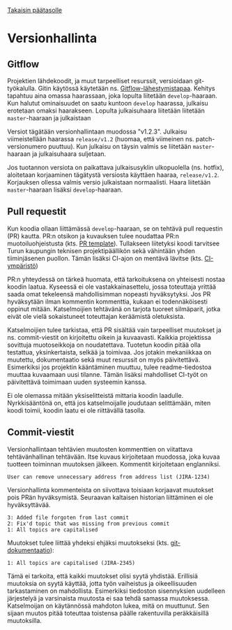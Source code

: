 [Takaisin päätasolle](./README.md)

# Versionhallinta

## Gitflow

Projektien lähdekoodit, ja muut tarpeelliset resurssit, versioidaan
git-työkalulla. Gitin käytössä käytetään
ns. [Gitflow-lähestymistapaa](https://www.atlassian.com/git/tutorials/comparing-workflows/gitflow-workflow). Kehitys
tapahtuu aina omassa haarassaan, joka lopulta liitetään `develop`-haaraan. Kun
halutut ominaisuudet on saatu kuntoon `develop` haarassa, julkaisu erotetaan
omaksi haarakseen. Lopulta julkaisuhaara liitetään liitetään `master`-haaraan ja
julkaistaan

Versiot tägätään versionhallintaan muodossa "v1.2.3". Julkaisu
viimeistellään haarassa `release/v1.2` (huomaa, että viimeinen
ns. patch-versionumero puuttuu).  Kun julkaisu on täysin valmis se
liitetään `master`-haaraan ja julkaisuhaara suljetaan.

Jos tuotannon versiota on paikattava julkaisusyklin ulkopuolella
(ns. hotfix), aloitetaan korjaaminen tägätystä versiosta käyttäen
haaraa, `release/v1.2`.  Korjauksen ollessa valmis versio julkaistaan
normaalisti. Haara liitetään `master`-haaraan lisäksi `develop`-haaraan.

## Pull requestit

Kun koodia ollaan liittämässä `develop`-haaraan, se on tehtävä pull
requestin (PR) kautta. PR:n otsikon ja kuvauksen tulee noudattaa PR:n muotoiluohjeistusta
(kts. [PR template](./docs/pull_request_template.md)). 
Tullakseen liitetyksi koodi tarvitsee Turun kaupungin teknisen projektipäällikön 
sekä vähintään yhden tiiminjäsenen puollon. Tämän lisäksi CI-ajon on mentävä lävitse
(kts. [CI-ympäristö](./ci-ymparisto.md))

PR:n yhteydessä on tärkeä huomata, että tarkoituksena on
yhteisesti nostaa koodin laatua. Kyseessä ei ole vastakkainasettelu,
jossa toteuttaja yrittää saada omat tekeleensä mahdollisimman nopeasti
hyväksytyksi. Jos PR hyväksytään ilman kommentin kommenttia, kukaan ei
todennäköisesti oppinut mitään. Katselmoijien tehtävänä on tarjota
tuoreet silmäparit, jotka eivät ole vielä sokaistuneet toteuttajan
keräämistä oletuksista.

Katselmoijien tulee tarkistaa, että PR sisältää vain tarpeelliset muutokset ja
ns. commit-viestit on kirjoitettu oikein ja kuvaavasti. Kaikkia projektissa
sovittuja muotoseikkoja on noudatettava. Tuotetun koodin pitää olla testattua,
yksinkertaista, selkää ja toimivaa. Jos jotakin mekaniikkaa on muutettu,
dokumentaatio sekä muut resurssit on myös päivitettävä. Esimerkiksi jos
projektin kääntäminen muuttuu, tulee readme-tiedostoa muuttaa kuvaamaan uusi
tilanne. Tämän lisäksi mahdolliset CI-työt on päivitettävä toimimaan uuden
systeemin kanssa.

Ei ole olemassa mitään yksiselitteistä mittaria koodin laadulle. Nyrkkisääntönä
on, että jos katselmoijalle joudutaan selittämään, miten koodi toimii, koodin
laatu ei ole riittävällä tasolla.

## Commit-viestit

Versionhallintaan tehtävien muutosten kommenttien on viitattava
tehtävänhallinan tehtävään. Itse kuvaus kirjoitetaan muodossa, joka
kuvaa tuotteen toiminnan muutoksen jälkeen. Kommentit kirjoitetaan
englanniksi.

    User can remove unnecessary address from address list (JIRA-1234)

Versionhallinta kommenteista on siivottava toisiaan korjaavat muutokset pois
PRän hyväksymistä. Seuraavan kaltaisen historian liittäminen ei ole
hyväksyttävää.

    3: Added file forgoten from last commit
    2: Fix'd topic that was missing from previous commit
    1: All topics are capitalised

Muutokset tulee liittää yhdeksi ehjäksi muutokseksi (kts. [git-dokumentaatio](https://git-scm.com/book/en/v2/Git-Tools-Rewriting-History)):

    1: All topics are capitalised (JIRA-2345)

Tämä ei tarkoita, että kaikki muutokset olisi syytä yhdistää. Erillisiä
muutoksia on syytä käyttää, jotta työn vaiheistus ja oikeellisuuden
tarkastaminen on mahdollista. Esimerkiksi tiedoston sisennyksien uudelleen
järjestelyä ja varsinaista muutosta ei saa tehdä samassa
muutoksessa. Katselmoijan on käytännössä mahdoton lukea, mitä on muuttunut. Sen
sijaan muutos pitää toteuttaa toistensa päälle rakentuvilla peräkkäisillä
muutoksilla.
